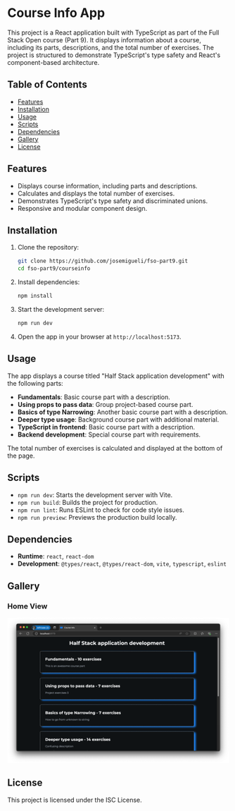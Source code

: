 # Course Info App

This project is a React application built with TypeScript as part of the Full Stack Open course (Part 9). It displays information about a course, including its parts, descriptions, and the total number of exercises. The project is structured to demonstrate TypeScript's type safety and React's component-based architecture.

## Table of Contents

- [Features](#features)
- [Installation](#installation)
- [Usage](#usage)
- [Scripts](#scripts)
- [Dependencies](#dependencies)
- [Gallery](#gallery)
- [License](#license)

## Features

- Displays course information, including parts and descriptions.
- Calculates and displays the total number of exercises.
- Demonstrates TypeScript's type safety and discriminated unions.
- Responsive and modular component design.

## Installation

1. Clone the repository:

   ```bash
   git clone https://github.com/josemigueli/fso-part9.git
   cd fso-part9/courseinfo
   ```

2. Install dependencies:

   ```bash
   npm install
   ```

3. Start the development server:

   ```bash
   npm run dev
   ```

4. Open the app in your browser at `http://localhost:5173`.

## Usage

The app displays a course titled "Half Stack application development" with the following parts:

- **Fundamentals**: Basic course part with a description.
- **Using props to pass data**: Group project-based course part.
- **Basics of type Narrowing**: Another basic course part with a description.
- **Deeper type usage**: Background course part with additional material.
- **TypeScript in frontend**: Basic course part with a description.
- **Backend development**: Special course part with requirements.

The total number of exercises is calculated and displayed at the bottom of the page.

## Scripts

- `npm run dev`: Starts the development server with Vite.
- `npm run build`: Builds the project for production.
- `npm run lint`: Runs ESLint to check for code style issues.
- `npm run preview`: Previews the production build locally.

## Dependencies

- **Runtime**: `react`, `react-dom`
- **Development**: `@types/react`, `@types/react-dom`, `vite`, `typescript`, `eslint`

## Gallery

### Home View

![Home view](public/home.png)

## License

This project is licensed under the ISC License.
